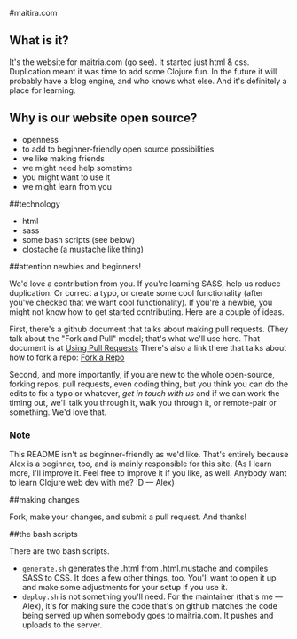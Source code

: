 #maitira.com

## What is it?

It's the website for maitria.com (go see). It started just html & css. Duplication meant it was time to add some Clojure fun. In the future it will probably have a blog engine, and who knows what else. And it's definitely a place for learning.

## Why is our website open source? 

- openness
- to add to beginner-friendly open source possibilities
- we like making friends
- we might need help sometime 
- you might want to use it
- we might learn from you

##technology

- html
- sass
- some bash scripts (see below)
- clostache (a mustache like thing)

##attention newbies and beginners!

We'd love a contribution from you. If you're learning SASS, help us reduce duplication. Or correct a typo, or create some cool functionality (after you've checked that we want cool functionality). If you're a newbie, you might not know how to get started contributing. Here are a couple of ideas.

First, there's a github document that talks about making pull requests. (They talk about the "Fork and Pull" model; that's what we'll use here. That document is at [Using Pull Requests](https://help.github.com/articles/using-pull-requests/) There's also a link there that talks about how to fork a repo: [Fork a Repo](https://help.github.com/articles/fork-a-repo/)

Second, and more importantly, if you are new to the whole open-source, forking repos, pull requests, even coding thing, but you think you can do the edits to fix a typo or whatever, *get in touch with us* and if we can work the timing out, we'll talk you through it, walk you through it, or remote-pair or something. We'd love that.

### Note

This README isn't as beginner-friendly as we'd like. That's entirely because Alex is a beginner, too, and is mainly responsible for this site. (As I learn more, I'll improve it. Feel free to improve it if you like, as well. Anybody want to learn Clojure web dev with me? :D &mdash; Alex) 

##making changes

Fork, make your changes, and submit a pull request. And thanks!

##the bash scripts

There are two bash scripts.
- `generate.sh` generates the .html from .html.mustache and compiles SASS to CSS. It does a few other things, too. You'll want to open it up and make some adjustments for your setup if you use it.
- `deploy.sh` is not something you'll need. For the maintainer (that's me &mdash; Alex), it's for making sure the code that's on github matches the code being served up when somebody goes to maitria.com. It pushes and uploads to the server.
